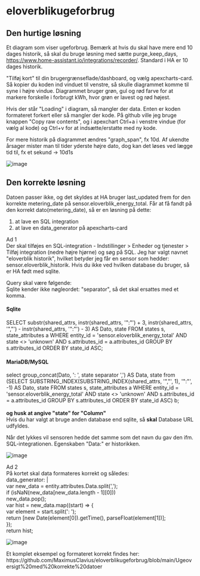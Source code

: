 # eloverblikugeforbrug

## Den hurtige løsning
Et diagram som viser ugeforbrug. Bemærk at hvis du skal have mere end 10 dages historik, så skal du bruge løsning med sætte purge_keep_days, https://www.home-assistant.io/integrations/recorder/. Standard i HA er 10 dages historik. 

"Tilføj kort" til din brugergrænseflade/dashboard, og vælg apexcharts-card. Så kopier du koden ind vinduet til venstre, så skulle diagrammet komme til syne i højre vindue. Diagrammet bruger grøn, gul og rød farve for at markere forskelle i forbrugt kWh, hvor grøn er lavest og rød højest.

Hvis der står "Loading" i diagram, så mangler der data. Enten er koden formateret forkert eller så mangler der kode. På github ville jeg bruge knappen "Copy raw contents", og i apexchart Ctrl+a i venstre vindue (for vælg al kode) og Ctrl+v for at indsætte/erstatte med ny kode.

For mere historik på diagrammet ændres "graph_span", fx 10d. Af ukendte årsager mister man til tider yderste højre dato, dog kan det løses ved lægge tid til, fx et sekund -> 10d1s

![image](https://user-images.githubusercontent.com/103023823/187018251-da6fd6f2-322e-4ede-8aa0-4568d53544d7.png)

## Den korrekte løsning
Datoen passer ikke, og det skyldes at HA bruger last_updated frem for den korrekte metering_date på sensor.eloverblik_energy_total. Får at få fandt på den korrekt dato(metering_date), så er en løsning på dette:
1) at lave en SQL integration
2) at lave en data_generator på apexcharts-card
<p>Ad 1<br>
  Der skal tilføjes en SQL-integration - Indstillinger > Enheder og tjenester > Tilføj integration (nedre højre hjørne) og søg på SQL. Jeg har valgt navnet "eloverblik historik", hvilket betyder jeg får en sensor som hedder: sensor.eloverblik_historik. Hvis du ikke ved hvilken database du bruger, så er HA født med sqlite.</p>
  Query skal være følgende:<br>
  Sqlite kender ikke nøgleordet: "separator", så det skal ersattes med et komma.<br>
<h4>Sqlite</h4>
SELECT substr(shared_attrs, instr(shared_attrs, '":"') + 3, instr(shared_attrs, '","') - instr(shared_attrs, '":"') - 3) AS Dato, state FROM states s, state_attributes a WHERE entity_id = 'sensor.eloverblik_energy_total' AND state <> 'unknown' AND s.attributes_id = a.attributes_id GROUP BY s.attributes_id ORDER BY state_id ASC;<br>
<h4>MariaDB/MySQL</h4>
select group_concat(Dato, ': ', state separator ',') AS Data, state from (SELECT SUBSTRING_INDEX(SUBSTRING_INDEX(shared_attrs, '","', 1), '":"', -1) AS Dato, state FROM states s, state_attributes a WHERE entity_id = 'sensor.eloverblik_energy_total' AND state <> 'unknown' AND s.attributes_id = a.attributes_id GROUP BY s.attributes_id ORDER BY state_id ASC) b;<br>
<br><b>og husk at angive "state" for "Column"</b><br>
Hvis du har valgt at bruge anden database end sqlite, så <b>skal</b> Database URL udfyldes.</p>
<p>Når det lykkes vil sensoren hedde det samme som det navn du gav den ifm. SQL-integrationen. Egenskaben "Data:" er historikken.</p>

![image](https://user-images.githubusercontent.com/103023823/198866640-c0d61ea5-4296-47ab-8e72-4b83b86ebb3d.png)

<p>Ad 2<br>
  På kortet skal data formateres korrekt og således:<br>
    data_generator: |<br>
      var new_data = entity.attributes.Data.split(',');<br>
        if (isNaN(new_data[new_data.length - 1][0]))<br>
	        new_data.pop();<br>
        var hist = new_data.map((start) => {<br>
        var element = start.split(': ');<br>
        return [new Date(element[0]).getTime(), parseFloat(element[1])];<br>
      });<br>
      return hist;</p>
      
![image](https://user-images.githubusercontent.com/103023823/198835653-2afb1fb8-9cbd-4933-92ff-0bb53e05cae4.png)
<p>Et komplet eksempel og formateret korrekt findes her: https://github.com/MaximusClavius/eloverblikugeforbrug/blob/main/Ugeoversigt%20med%20korrekte%20datoer</p>
